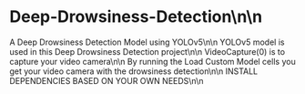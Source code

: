 # Deep-Drowsiness-Detection\n\n

A Deep Drowsiness Detection Model using YOLOv5\n\n
YOLOv5 model is used in this Deep Drowsiness Detection project\n\n
VideoCapture(0) is to capture your video camera\n\n
By running the Load Custom Model cells you get your video camera with the drowsiness detection\n\n
INSTALL DEPENDENCIES BASED ON YOUR OWN NEEDS\n\n

